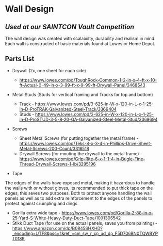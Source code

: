 # Wall Design
## _Used at our SAINTCON Vault Competition_

The wall design was created with scalabiilty, durability and realism in mind. Each wall is constructed of basic materials found at Lowes or Home Depot. 

## Parts List

* Drywall (2x, one sheet for each side)
    * https://www.lowes.com/pd/ToughRock-Common-1-2-in-x-4-ft-x-10-ft-Actual-0-49-in-x-3-99-ft-x-9-99-ft-Drywall-Panel/3468543

* Metal Studs (Studs for vertical framing and Tracks for top and bottom)
    * Track - https://www.lowes.com/pd/3-625-in-W-x-120-in-L-x-1-25-in-D-ProTRAK-Galvanized-Steel-Track/3369404
    * Studs - https://www.lowes.com/pd/3-625-in-W-x-120-in-L-x-1-25-in-D-ProSTUD-3-5-8-20-GA-Galvanized-Steel-Metal-Stud/3369694
 
* Screws
    * Sheet Metal Screws (for putting together the metal frame) - https://www.lowes.com/pd/Teks-8-x-3-4-in-Phillips-Drive-Sheet-Metal-Screws-200-Count/3316518
    * Drywall Screws (for mouting the drywall to the metal frame) - https://www.lowes.com/pd/Grip-Rite-6-x-1-1-4-in-Bugle-Fine-Thread-Drywall-Screws-1-lb/3295196

* Tape

The edges of the walls have exposed metal, making it hazardous to handle the walls with or without gloves, its recommended to put thick tape on the edges, this seves two purposes. Both to protect anyone handling the wall panels as well as to add extra reinforcement to the edges of the panels to protect against crumpling and dings.

   * Gorilla extra wide tape - https://www.lowes.com/pd/Gorilla-2-88-in-x-25-Yard-S-White-Heavy-Duty-Duct-Tape/1001306542
   * Stikk Duct Tape (for use on the actual panels, saves you from painting) - https://www.amazon.com/dp/B0845SHXHD?_encoding=UTF8&psc=1&ref_=cm_sw_r_cp_ud_dp_F5D706BN0TQWBYPT018K
